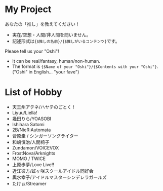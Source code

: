 # My Project 
あなたの「推し」を教えてください！
- 実在/空想・人間/非人間を問いません。 
- 記述形式は`{$推しの名前}/{$推しがいるコンテンツ}`です。

Please tell us your "Oshi"!
- It can be real/fantasy, human/non-human. 
- The format is `{$Name of your "Oshi"}/{$Contents with your "Oshi"}`.
("Oshi" in English... "your fave")
# List of Hobby
- 天王州アテネ/ハヤテのごとく！
- Liyuu/Liella!
- 幾田りら/YOASOBI
- Ishihara Satomi
- 2B/NieR:Automata
- 菅原圭 / シンガーソングライター
- 和嶋慎治/人間椅子
- Zundamon/VOICEVOX
- FrostNova/Arknights
- MOMO / TWICE
- 上原歩夢/Love Live!!
- 近江彼方/虹ヶ咲スクールアイドル同好会
- 輿水幸子/アイドルマスターシンデレラガールズ
- たけぉ/Streamer
